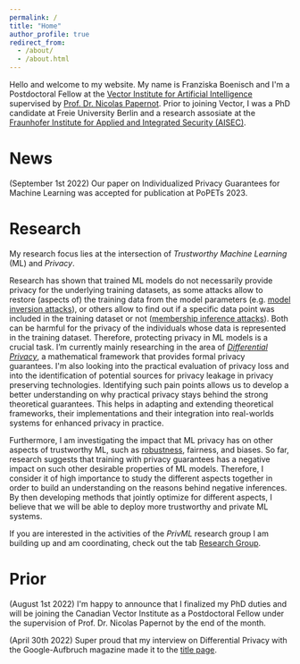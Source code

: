 ```yaml
---
permalink: /
title: "Home"
author_profile: true
redirect_from: 
  - /about/
  - /about.html
---
```


Hello and welcome to my website. My name is Franziska Boenisch and I'm a Postdoctoral Fellow at the [Vector Institute for Artificial Intelligence](https://vectorinstitute.ai/) supervised by [Prof. Dr. Nicolas Papernot](https://www.papernot.fr/). Prior to joining Vector, I was a PhD candidate at Freie University Berlin and a research assosiate at the [Fraunhofer Institute for Applied and Integrated Security (AISEC)](https://www.aisec.fraunhofer.de/en.html).

# News

(September 1st 2022) Our paper on Individualized Privacy Guarantees for Machine Learning was accepted for publication at PoPETs 2023.


# Research
My research focus lies at the intersection of *Trustworthy Machine Learning* (ML) and *Privacy*. 

Research has shown that trained ML models do not necessarily provide privacy for the underlying training datasets, as some attacks allow to restore (aspects of) the training data from the model parameters (e.g. [model inversion attacks](/posts/2020/12/model-inversion/)), or others allow to find out if a specific data point was included in the training dataset or not ([membership inference attacks](/posts/2021/01/membership-inference/)). Both can be harmful for the privacy of the individuals whose data is represented in the training dataset.
Therefore, protecting privacy in ML models is a crucial task. I’m currently mainly researching in the area of [*Differential Privacy*](/posts/2021/03/differential-privacy/), a mathematical framework that provides formal privacy guarantees. I'm also looking into the practical evaluation of privacy loss and into the identification of potential sources for privacy leakage in privacy preserving technologies. Identifying such pain points allows us to develop a better understanding on why practical privacy stays behind the strong theoretical guarantees. This helps in adapting and extending theoretical frameworks, their implementations and their integration into real-worlds systems for enhanced privacy in practice.

Furthermore, I am investigating the impact that ML privacy has on other aspects of trustworthy ML, such as [robustness](https://arxiv.org/pdf/2105.07985.pdf), fairness, and biases.
So far, research suggests that training with privacy guarantees has a negative impact on such other desirable properties of ML models.
Therefore, I consider it of high importance to study the different aspects together in order to build an understanding on the reasons behind negative inferences.
By then developing methods that jointly optimize for different aspects, I believe that we will be able to deploy more trustworthy and private ML systems.



If you are interested in the activities of the *PrivML* research group I am building up and am coordinating, check out the tab [Research Group](https://fraboeni.github.io/research_group/). 






# Prior 

(August 1st 2022) I'm happy to announce that I finalized my PhD duties and will be joining the Canadian Vector Institute as a Postdoctoral Fellow under the supervision of Prof. Dr. Nicolas Papernot by the end of the month.

(April 30th 2022) Super proud that my interview on Differential Privacy with the Google-Aufbruch magazine made it to the [title page](https://kstatic.googleusercontent.com/files/1791d34518d7768efe0fb6d698f45a276c507ddbb67bcc916c87c564de8fc212023df574da98c9a8d8f149dc964371e003b6120b1f2188740a464ef157102ef4).


